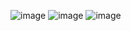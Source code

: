 ![image](https://github.com/user-attachments/assets/65c04f1b-feb4-424d-b3e8-bfa8145b79a1)
![image](https://github.com/user-attachments/assets/9bab54e7-efac-424d-909a-8e08bdeed54a)
![image](https://github.com/user-attachments/assets/a8f9cf98-4097-4539-998d-15b5af4dbaf2)


